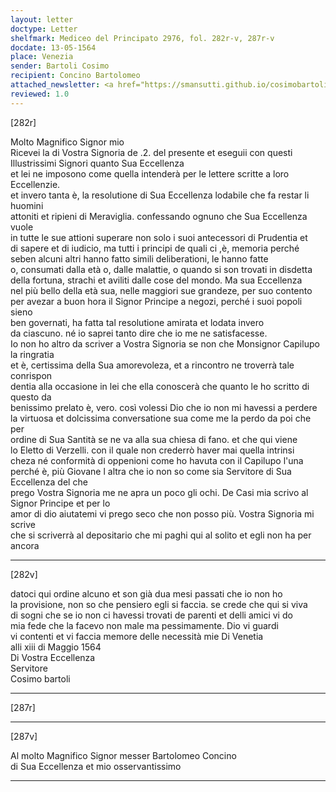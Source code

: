 ```yaml
---
layout: letter
doctype: Letter
shelfmark: Mediceo del Principato 2976, fol. 282r-v, 287r-v
docdate: 13-05-1564
place: Venezia
sender: Bartoli Cosimo
recipient: Concino Bartolomeo
attached_newsletter: <a href="https://smansutti.github.io/cosimobartoli/texts/2976_114/">2976_114</a>
reviewed: 1.0
---
```


[282r]  
  
  
Molto Magnifico Signor mio  
Ricevei la di Vostra Signoria de .2. del presente et eseguii con questi Illustrissimi Signori quanto Sua Eccellenza  
et lei ne imposono come quella intenderà per le lettere scritte a loro Eccellenzie.  
et invero tanta è, la resolutione di Sua Eccellenza lodabile che fa restar li huomini  
attoniti et ripieni di Meraviglia. confessando ognuno che Sua Eccellenza vuole  
in tutte le sue attioni superare non solo i suoi antecessori di Prudentia et  
di sapere et di iudicio, ma tutti i principi de quali ci ,è, memoria perché  
seben alcuni altri hanno fatto simili deliberationi, le hanno fatte  
o, consumati dalla età o, dalle malattie, o quando si son trovati in disdetta  
della fortuna, strachi et aviliti dalle cose del mondo. Ma sua Eccellenza  
nel più bello della età sua, nelle maggiori sue grandeze, per suo contento  
per avezar a buon hora il Signor Principe a negozi, perché i suoi popoli sieno  
ben governati, ha fatta tal resolutione amirata et lodata invero  
da ciascuno. né io saprei tanto dire che io me ne satisfacesse.  
Io non ho altro da scriver a Vostra Signoria se non che Monsignor Capilupo la ringratia  
et è, certissima della Sua amorevoleza, et a rincontro ne troverrà tale conrispon  
dentia alla occasione in lei che ella conoscerà che quanto le ho scritto di questo da  
benissimo prelato è, vero. così volessi Dio che io non mi havessi a perdere  
la virtuosa et dolcissima conversatione sua come me la perdo da poi che per  
ordine di Sua Santità se ne va alla sua chiesa di fano. et che qui viene  
lo Eletto di Verzelli. con il quale non crederrò haver mai quella intrinsi  
cheza né conformità di oppenioni come ho havuta con il Capilupo l'una  
perché è, più Giovane l altra che io non so come sia Servitore di Sua Eccellenza del che  
prego Vostra Signoria me ne apra un poco gli ochi. De Casi mia scrivo al Signor Principe et per lo  
amor di dio aiutatemi vi prego seco che non posso più. Vostra Signoria mi scrive  
che si scriverrà al depositario che mi paghi qui al solito et egli non ha per ancora  
  
---  

[282v]  
  
  
datoci qui ordine alcuno et son già dua mesi passati che io non ho  
la provisione, non so che pensiero egli si faccia. se crede che qui si viva  
di sogni che se io non ci havessi trovati de parenti et delli amici vi do  
mia fede che la facevo non male ma pessimamente. Dio vi guardi  
vi contenti et vi faccia memore delle necessità mie Di Venetia  
alli xiii di Maggio 1564  
Di Vostra Eccellenza   
Servitore  
Cosimo bartoli  
  
---  

[287r]  
  
  
  
---  

[287v]  
  
  
Al molto Magnifico Signor messer Bartolomeo Concino  
di Sua Eccellenza et mio osservantissimo  
  
---  


